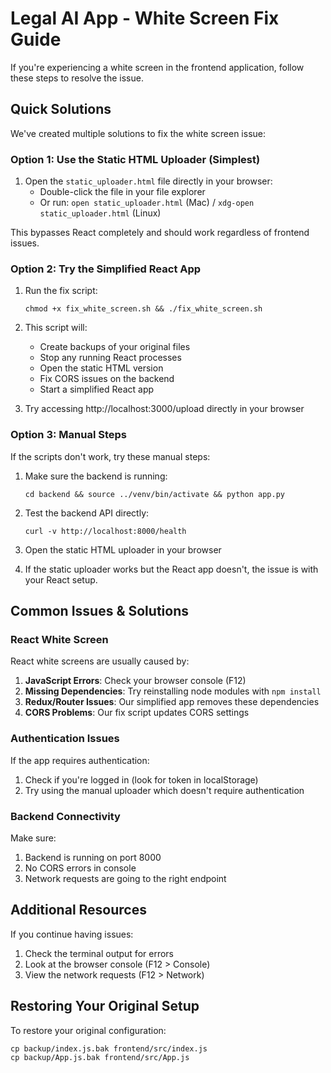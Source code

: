 # Legal AI App - White Screen Fix Guide

If you're experiencing a white screen in the frontend application, follow these steps to resolve the issue.

## Quick Solutions

We've created multiple solutions to fix the white screen issue:

### Option 1: Use the Static HTML Uploader (Simplest)

1. Open the `static_uploader.html` file directly in your browser:
   - Double-click the file in your file explorer
   - Or run: `open static_uploader.html` (Mac) / `xdg-open static_uploader.html` (Linux)

This bypasses React completely and should work regardless of frontend issues.

### Option 2: Try the Simplified React App

1. Run the fix script: 
   ```
   chmod +x fix_white_screen.sh && ./fix_white_screen.sh
   ```

2. This script will:
   - Create backups of your original files
   - Stop any running React processes
   - Open the static HTML version
   - Fix CORS issues on the backend
   - Start a simplified React app

3. Try accessing http://localhost:3000/upload directly in your browser

### Option 3: Manual Steps

If the scripts don't work, try these manual steps:

1. Make sure the backend is running:
   ```
   cd backend && source ../venv/bin/activate && python app.py
   ```

2. Test the backend API directly:
   ```
   curl -v http://localhost:8000/health
   ```

3. Open the static HTML uploader in your browser

4. If the static uploader works but the React app doesn't, the issue is with your React setup.

## Common Issues & Solutions

### React White Screen

React white screens are usually caused by:

1. **JavaScript Errors**: Check your browser console (F12)
2. **Missing Dependencies**: Try reinstalling node modules with `npm install`
3. **Redux/Router Issues**: Our simplified app removes these dependencies
4. **CORS Problems**: Our fix script updates CORS settings

### Authentication Issues

If the app requires authentication:

1. Check if you're logged in (look for token in localStorage)
2. Try using the manual uploader which doesn't require authentication

### Backend Connectivity

Make sure:

1. Backend is running on port 8000
2. No CORS errors in console
3. Network requests are going to the right endpoint

## Additional Resources

If you continue having issues:

1. Check the terminal output for errors
2. Look at the browser console (F12 > Console)
3. View the network requests (F12 > Network)

## Restoring Your Original Setup

To restore your original configuration:
```
cp backup/index.js.bak frontend/src/index.js
cp backup/App.js.bak frontend/src/App.js
``` 